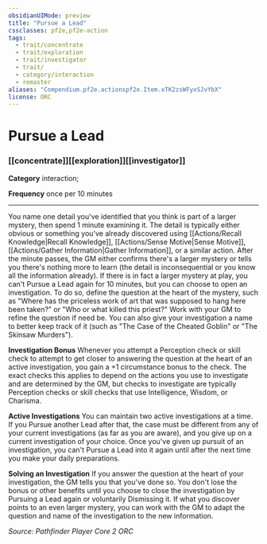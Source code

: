 ```yaml
---
obsidianUIMode: preview
title: "Pursue a Lead"
cssclasses: pf2e,pf2e-action
tags:
  - trait/concentrate
  - trait/exploration
  - trait/investigator
  - trait/
  - category/interaction
  - remaster
aliases: "Compendium.pf2e.actionspf2e.Item.xTK2zsWFyxSJvYbX"
license: ORC
---
```

# Pursue a Lead

### [[concentrate]][[exploration]][[investigator]]

**Category** interaction; 




**Frequency** once per 10 minutes

* * *

You name one detail you've identified that you think is part of a larger mystery, then spend 1 minute examining it. The detail is typically either obvious or something you've already discovered using [[Actions/Recall Knowledge|Recall Knowledge]], [[Actions/Sense Motive|Sense Motive]], [[Actions/Gather Information|Gather Information]], or a similar action. After the minute passes, the GM either confirms there's a larger mystery or tells you there's nothing more to learn (the detail is inconsequential or you know all the information already). If there is in fact a larger mystery at play, you can't Pursue a Lead again for 10 minutes, but you can choose to open an investigation. To do so, define the question at the heart of the mystery, such as "Where has the priceless work of art that was supposed to hang here been taken?" or "Who or what killed this priest?" Work with your GM to refine the question if need be. You can also give your investigation a name to better keep track of it (such as "The Case of the Cheated Goblin" or "The Skinsaw Murders").

**Investigation Bonus** Whenever you attempt a Perception check or skill check to attempt to get closer to answering the question at the heart of an active investigation, you gain a +1 circumstance bonus to the check. The exact checks this applies to depend on the actions you use to investigate and are determined by the GM, but checks to investigate are typically Perception checks or skill checks that use Intelligence, Wisdom, or Charisma.

**Active Investigations** You can maintain two active investigations at a time. If you Pursue another Lead after that, the case must be different from any of your current investigations (as far as you are aware), and you give up on a current investigation of your choice. Once you've given up pursuit of an investigation, you can't Pursue a Lead into it again until after the next time you make your daily preparations.

**Solving an Investigation** If you answer the question at the heart of your investigation, the GM tells you that you've done so. You don't lose the bonus or other benefits until you choose to close the investigation by Pursuing a Lead again or voluntarily Dismissing it. If what you discover points to an even larger mystery, you can work with the GM to adapt the question and name of the investigation to the new information.

*Source: Pathfinder Player Core 2*
*ORC*